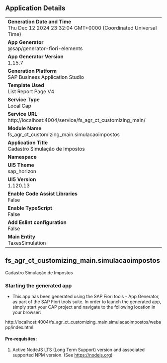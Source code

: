 ## Application Details
|               |
| ------------- |
|**Generation Date and Time**<br>Thu Dec 12 2024 23:32:04 GMT+0000 (Coordinated Universal Time)|
|**App Generator**<br>@sap/generator-fiori-elements|
|**App Generator Version**<br>1.15.7|
|**Generation Platform**<br>SAP Business Application Studio|
|**Template Used**<br>List Report Page V4|
|**Service Type**<br>Local Cap|
|**Service URL**<br>http://localhost:4004/service/fs_agr_ct_customizing_main/|
|**Module Name**<br>fs_agr_ct_customizing_main.simulacaoimpostos|
|**Application Title**<br>Cadastro Simulação de Impostos|
|**Namespace**<br>|
|**UI5 Theme**<br>sap_horizon|
|**UI5 Version**<br>1.120.13|
|**Enable Code Assist Libraries**<br>False|
|**Enable TypeScript**<br>False|
|**Add Eslint configuration**<br>False|
|**Main Entity**<br>TaxesSimulation|

## fs_agr_ct_customizing_main.simulacaoimpostos

Cadastro Simulação de Impostos

### Starting the generated app

-   This app has been generated using the SAP Fiori tools - App Generator, as part of the SAP Fiori tools suite.  In order to launch the generated app, simply start your CAP project and navigate to the following location in your browser:

http://localhost:4004/fs_agr_ct_customizing_main.simulacaoimpostos/webapp/index.html

#### Pre-requisites:

1. Active NodeJS LTS (Long Term Support) version and associated supported NPM version.  (See https://nodejs.org)


